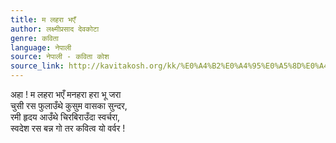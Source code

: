 ```yaml
---
title: म लहरा भएँ
author: लक्ष्मीप्रसाद देवकोटा
genre: कविता
language: नेपाली
source: नेपाली - कविता कोश
source_link: http://kavitakosh.org/kk/%E0%A4%B2%E0%A4%95%E0%A5%8D%E0%A4%B7%E0%A5%8D%E0%A4%AE%E0%A5%80%E0%A4%AA%E0%A5%8D%E0%A4%B0%E0%A4%B8%E0%A4%BE%E0%A4%A6_%E0%A4%A6%E0%A5%87%E0%A4%B5%E0%A4%95%E0%A5%8B%E0%A4%9F%E0%A4%BE
---
```


अहा ! म लहरा भएँ मनहरा हरा भू जरा  
चुसी रस फुलाउँथे कुसुम वासका सुन्दर,  
रमी हृदय आउँथे चिरबिराउँदा स्वर्चरा,  
स्वदेश रस बन्न गो तर कवित्व यो वर्वर !
